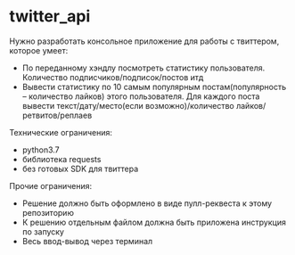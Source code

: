 # twitter_api


Нужно разработать консольное приложение для работы с твиттером, которое умеет:

* По переданному хэндлу посмотреть статистику пользователя. Количество подписчиков/подписок/постов итд
* Вывести статистику по 10 самым популярным постам(популярность – количество лайков) этого пользователя. Для каждого поста вывести текст/дату/место(если возможно)/количество лайков/ретвитов/реплаев

Технические ограничения:
* python3.7
* библиотека requests
* без готовых SDK для твиттера

Прочие ограничения:
* Решение должно быть оформлено в виде пулл-реквеста к этому репозиторию
* К решению отдельным файлом должна быть приложена инструкция по запуску
* Весь ввод-вывод через терминал
